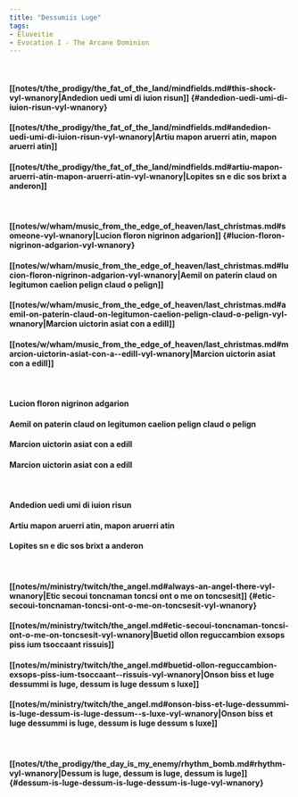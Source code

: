 ```yaml
---
title: "Dessumiis Luge"
tags:
- Eluveitie
- Evocation I - The Arcane Dominion
---
```

&nbsp;
#### [[notes/t/the_prodigy/the_fat_of_the_land/mindfields.md#this-shock-vyl-wnanory|Andedion uedi umi di iuion risun]] {#andedion-uedi-umi-di-iuion-risun-vyl-wnanory}
#### [[notes/t/the_prodigy/the_fat_of_the_land/mindfields.md#andedion-uedi-umi-di-iuion-risun-vyl-wnanory|Artiu mapon aruerri atin, mapon aruerri atin]]
#### [[notes/t/the_prodigy/the_fat_of_the_land/mindfields.md#artiu-mapon-aruerri-atin-mapon-aruerri-atin-vyl-wnanory|Lopites sn  e  dic sos brixt a anderon]]
&nbsp;
#### [[notes/w/wham/music_from_the_edge_of_heaven/last_christmas.md#someone-vyl-wnanory|Lucion floron nigrinon adgarion]] {#lucion-floron-nigrinon-adgarion-vyl-wnanory}
#### [[notes/w/wham/music_from_the_edge_of_heaven/last_christmas.md#lucion-floron-nigrinon-adgarion-vyl-wnanory|Aemil on paterin claud on legitumon caelion pelign claud o pelign]]
#### [[notes/w/wham/music_from_the_edge_of_heaven/last_christmas.md#aemil-on-paterin-claud-on-legitumon-caelion-pelign-claud-o-pelign-vyl-wnanory|Marcion uictorin asiat con a  edill]]
#### [[notes/w/wham/music_from_the_edge_of_heaven/last_christmas.md#marcion-uictorin-asiat-con-a--edill-vyl-wnanory|Marcion uictorin asiat con a  edill]]
&nbsp;
#### Lucion floron nigrinon adgarion
#### Aemil on paterin claud on legitumon caelion pelign claud o pelign
#### Marcion uictorin asiat con a  edill 
#### Marcion uictorin asiat con a  edill
&nbsp;
#### Andedion uedi umi di iuion risun
#### Artiu mapon aruerri atin, mapon aruerri atin
#### Lopites sn  e  dic sos brixt a anderon
&nbsp;
#### [[notes/m/ministry/twitch/the_angel.md#always-an-angel-there-vyl-wnanory|Etic secoui toncnaman toncsi ont o me on toncsesit]] {#etic-secoui-toncnaman-toncsi-ont-o-me-on-toncsesit-vyl-wnanory}
#### [[notes/m/ministry/twitch/the_angel.md#etic-secoui-toncnaman-toncsi-ont-o-me-on-toncsesit-vyl-wnanory|Buetid ollon reguccambion exsops piss ium tsoccaant  rissuis]]
#### [[notes/m/ministry/twitch/the_angel.md#buetid-ollon-reguccambion-exsops-piss-ium-tsoccaant--rissuis-vyl-wnanory|Onson biss et luge dessummi is luge, dessum is luge dessum  s luxe]]
#### [[notes/m/ministry/twitch/the_angel.md#onson-biss-et-luge-dessummi-is-luge-dessum-is-luge-dessum--s-luxe-vyl-wnanory|Onson biss et luge dessummi is luge, dessum is luge dessum  s luxe]]
&nbsp;
#### [[notes/t/the_prodigy/the_day_is_my_enemy/rhythm_bomb.md#rhythm-vyl-wnanory|Dessum is luge, dessum is luge, dessum is luge]] {#dessum-is-luge-dessum-is-luge-dessum-is-luge-vyl-wnanory}
